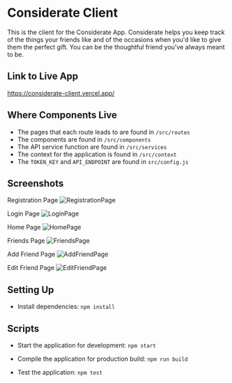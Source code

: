 # Considerate Client

This is the client for the Considerate App.
Considerate helps you keep track of the things your friends like and of the occasions when you'd like to give them the perfect gift.
You can be the thoughtful friend you've always meant to be.

## Link to Live App

https://considerate-client.vercel.app/

## Where Components Live

- The pages that each route leads to are found in `/src/routes`
- The components are found in `/src/components`
- The API service function are found in `/src/services`
- The context for the application is found in `/src/context`
- The `TOKEN_KEY` and `API_ENDPOINT` are found in `src/config.js`

## Screenshots

Registration Page
![RegistrationPage](https://user-images.githubusercontent.com/65194792/92969296-86c73b00-f431-11ea-9413-0756629fb068.png)

Login Page
![LoginPage](https://user-images.githubusercontent.com/65194792/92969275-7ca53c80-f431-11ea-99a5-e19dec69baa7.png)

Home Page
![HomePage](https://user-images.githubusercontent.com/65194792/92969314-90e93980-f431-11ea-99b9-cbec00e522e9.png)

Friends Page
![FriendsPage](https://user-images.githubusercontent.com/65194792/92969326-96df1a80-f431-11ea-89db-684da94c5d2f.png)

Add Friend Page
![AddFriendPage](https://user-images.githubusercontent.com/65194792/92969320-95155700-f431-11ea-9c58-9d48958c4ade.png)

Edit Friend Page
![EditFriendPage](https://user-images.githubusercontent.com/65194792/92969324-96468400-f431-11ea-8050-996a8756d3cd.png)

## Setting Up

- Install dependencies: `npm install`

## Scripts

- Start the application for development: `npm start`

- Compile the application for production build: `npm run build`

- Test the application: `npm test`
